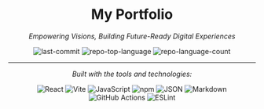 <h1 align="center">My Portfolio</h1>

<p align="center"><em>Empowering Visions, Building Future-Ready Digital Experiences</em></p>

<p align="center">
  <img alt="last-commit" src="https://img.shields.io/github/last-commit/aablty/aablty.github.io?style=flat&logo=git&logoColor=white&color=0080ff">
  <img alt="repo-top-language" src="https://img.shields.io/github/languages/top/aablty/aablty.github.io?style=flat&color=0080ff">
  <img alt="repo-language-count" src="https://img.shields.io/github/languages/count/aablty/aablty.github.io?style=flat&color=0080ff">
</p>

---

<p align="center"><em>Built with the tools and technologies:</em></p>

<p align="center">
  <img alt="React" src="https://img.shields.io/badge/React-61DAFB.svg?style=flat&logo=React&logoColor=black">
  <img alt="Vite" src="https://img.shields.io/badge/Vite-646CFF.svg?style=flat&logo=Vite&logoColor=white">
  <img alt="JavaScript" src="https://img.shields.io/badge/JavaScript-F7DF1E.svg?style=flat&logo=JavaScript&logoColor=black">
  <img alt="npm" src="https://img.shields.io/badge/npm-CB3837.svg?style=flat&logo=npm&logoColor=white">
  <img alt="JSON" src="https://img.shields.io/badge/JSON-000000.svg?style=flat&logo=JSON&logoColor=white">
  <img alt="Markdown" src="https://img.shields.io/badge/Markdown-000000.svg?style=flat&logo=Markdown&logoColor=white">
  <img alt="GitHub Actions" src="https://img.shields.io/badge/GitHub%20Actions-2088FF.svg?style=flat&logo=GitHub-Actions&logoColor=white">
  <img alt="ESLint" src="https://img.shields.io/badge/ESLint-4B32C3.svg?style=flat&logo=ESLint&logoColor=white">
</p>
